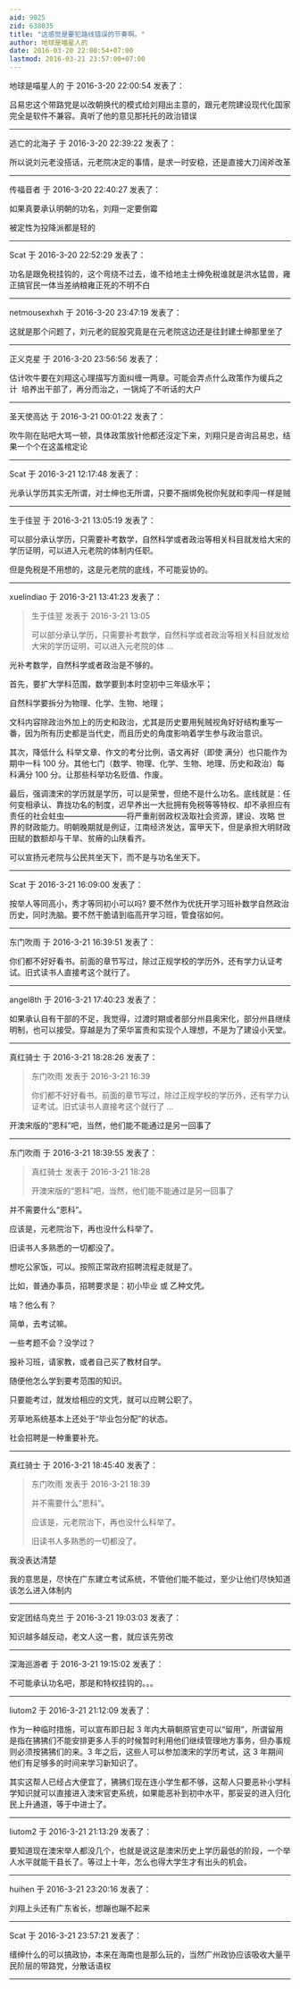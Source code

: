 ```yaml
---
aid: 9025
zid: 638035
title: "这感觉是要犯路线错误的节奏啊。"
author: 地球是喵星人的
date: 2016-03-20 22:00:54+07:00
lastmod: 2016-03-21 23:57:00+07:00
---
```


地球是喵星人的 于 2016-3-20 22:00:54 发表了：

吕易忠这个带路党是以改朝换代的模式给刘翔出主意的，跟元老院建设现代化国家完全是软件不兼容。真听了他的意见那托托的政治错误

---

逃亡的北海子 于 2016-3-20 22:39:22 发表了：

所以说刘元老没搭话，元老院决定的事情，是求一时安稳，还是直接大刀阔斧改革

---

传福音者 于 2016-3-20 22:40:27 发表了：

如果真要承认明朝的功名，刘翔一定要倒霉

被定性为投降派都是轻的

---

Scat 于 2016-3-20 22:52:29 发表了：

功名是跟免税挂钩的，这个弯绕不过去，谁不给地主士绅免税谁就是洪水猛兽，雍正搞官民一体当差纳粮雍正死的不明不白

---

netmousexhxh 于 2016-3-20 23:47:19 发表了：

这就是那个问题了，刘元老的屁股究竟是在元老院这边还是往封建士绅那里坐了

---

正义克星 于 2016-3-20 23:56:56 发表了：

估计吹牛要在刘翔这心理描写方面纠缠一两章。可能会弄点什么政策作为缓兵之计&nbsp;&nbsp;培养出干部了，再分而治之，一锅炖了不听话的大户

---

圣天使高达 于 2016-3-21 00:01:22 发表了：

吹牛刚在贴吧大骂一顿，具体政策放针他都还沒定下来，刘翔只是咨询吕易忠，结果一个个在这盖棺定论

---

Scat 于 2016-3-21 12:17:48 发表了：

光承认学历其实无所谓，对士绅也无所谓，只要不捆绑免税你髡就和李闯一样是贼

---

生于佳翌 于 2016-3-21 13:05:19 发表了：

可以部分承认学历，只需要补考数学，自然科学或者政治等相关科目就发给大宋的学历证明，可以进入元老院的体制内任职。

但是免税是不用想的，这是元老院的底线，不可能妥协的。

---

xuelindiao 于 2016-3-21 13:41:23 发表了：

> 生于佳翌 发表于 2016-3-21 13:05
>
> 可以部分承认学历，只需要补考数学，自然科学或者政治等相关科目就发给大宋的学历证明，可以进入元老院的体 ...

光补考数学，自然科学或者政治是不够的。

首先，要扩大学科范围，数学要到本时空初中三年级水平；

自然科学要拆分为物理、化学、生物、地理；

文科内容除政治外加上的历史和政治，尤其是历史要用髡贼视角好好结构重写一番，因为所有历史都是当代史，而且历史的角度影响着学生参与政治意识。

其次，降低什么 科举文章、作文的考分比例，语文再好（即使 满分）也只能作为期中一科 100 分。其他七门（数学、物理、化学、生物、地理、历史和政治）每科满分 100 分。让那些科举功名贬值、作废。

最后，强调澳宋的学历就是学历，可以是荣誉，但绝不是什么功名。底线就是：任何变相承认、靠拢功名的制度，迟早养出一大批拥有免税等等特权、却不承担应有责任的社会蛀虫————————将严重削弱政权汲取社会资源，建设、攻略 世界的财政能力。明朝晚期就是例证，江南经济发达，富甲天下，但是承担大明财政田赋的数额却与干旱、贫瘠的山陕看齐。

可以宣扬元老院与公民共坐天下，而不是与功名坐天下。

---

Scat 于 2016-3-21 16:09:00 发表了：

按举人等同高小，秀才等同初小可以吗? 要不然作为优抚开学习班补数学自然政治历史，同时洗脑。要不然干脆请到临高开学习班，管食宿如何。

---

东门吹雨 于 2016-3-21 16:39:51 发表了：

你们都不好好看书。前面的章节写过，除过正规学校的学历外，还有学力认证考试。旧式读书人直接考这个就行了。

---

angel8th 于 2016-3-21 17:40:23 发表了：

如果承认自有干部的不足，我觉得，过渡时期或者部分州县奥宋化，部分州县继续明制，也可以接受。穿越是为了荣华富贵和实现个人理想，不是为了建设小天堂。

---

真红骑士 于 2016-3-21 18:28:26 发表了：

> 东门吹雨 发表于 2016-3-21 16:39
>
> 你们都不好好看书。前面的章节写过，除过正规学校的学历外，还有学力认证考试。旧式读书人直接考这个就行了 ...

开澳宋版的“恩科”吧，当然，他们能不能通过是另一回事了

---

东门吹雨 于 2016-3-21 18:39:55 发表了：

> 真红骑士 发表于 2016-3-21 18:28
>
> 开澳宋版的“恩科”吧，当然，他们能不能通过是另一回事了

并不需要什么“恩科”。

应该是，元老院治下，再也没什么科举了。

旧读书人多熟悉的一切都没了。

想吃公家饭，可以。按照正常政府招聘流程走就是了。

比如，普通办事员，招聘要求是：初小毕业 或 乙种文凭。

啥？他么有？

简单，去考试嘛。

一些考题不会？没学过？

报补习班，请家教，或者自己买了教材自学。

随便他怎么学到要考范围的知识。

只要能考过，就发给相应的文凭，就可以应聘公职了。

芳草地系统基本上还处于“毕业包分配”的状态。

社会招聘是一种重要补充。

---

真红骑士 于 2016-3-21 18:45:40 发表了：

> 东门吹雨 发表于 2016-3-21 18:39
>
> 并不需要什么“恩科”。
>
> 应该是，元老院治下，再也没什么科举了。
>
> 旧读书人多熟悉的一切都没了。

我没表达清楚

我的意思是，尽快在广东建立考试系统，不管他们能不能过，至少让他们尽快知道该怎么进入体制内

---

安定团结鸟克兰 于 2016-3-21 19:03:03 发表了：

知识越多越反动，老文人这一套，就应该先劳改

---

深海巡游者 于 2016-3-21 19:15:02 发表了：

不可能承认功名吧，那是和特权挂钩的。。。

---

liutom2 于 2016-3-21 21:12:09 发表了：

作为一种临时措施，可以宣布即日起 3 年内大萌朝原官吏可以“留用”，所谓留用是指在狒狒们不能安排更多人手的时候暂时利用他们继续管理地方事务，但办事规则必须按狒狒们的来。3 年之后，这些人可以参加澳宋的学历考试，这 3 年期间他们有足够多的时间来学习新知识了。

其实这帮人已经占大便宜了，狒狒们现在连小学生都不够，这帮人只要恶补小学科学知识就可以直接进入澳宋官吏系统，如果能恶补到初中水平，那妥妥的进入归化民上升通道，等于中进士了。

---

liutom2 于 2016-3-21 21:13:29 发表了：

要知道现在澳宋举人都没几个，也就是说这是澳宋历史上学历最低的阶段，一个举人水平就能干县长了。等过上十年，怎么也得大学生才有出头的机会。

---

huihen 于 2016-3-21 23:20:16 发表了：

刘翔上头还有广东省长，想蹦也蹦不起来

---

Scat 于 2016-3-21 23:57:21 发表了：

缙绅什么的可以搞政协，本来在海南也是那么玩的，当然广州政协应该吸收大量平民阶层的带路党，分散话语权

---
